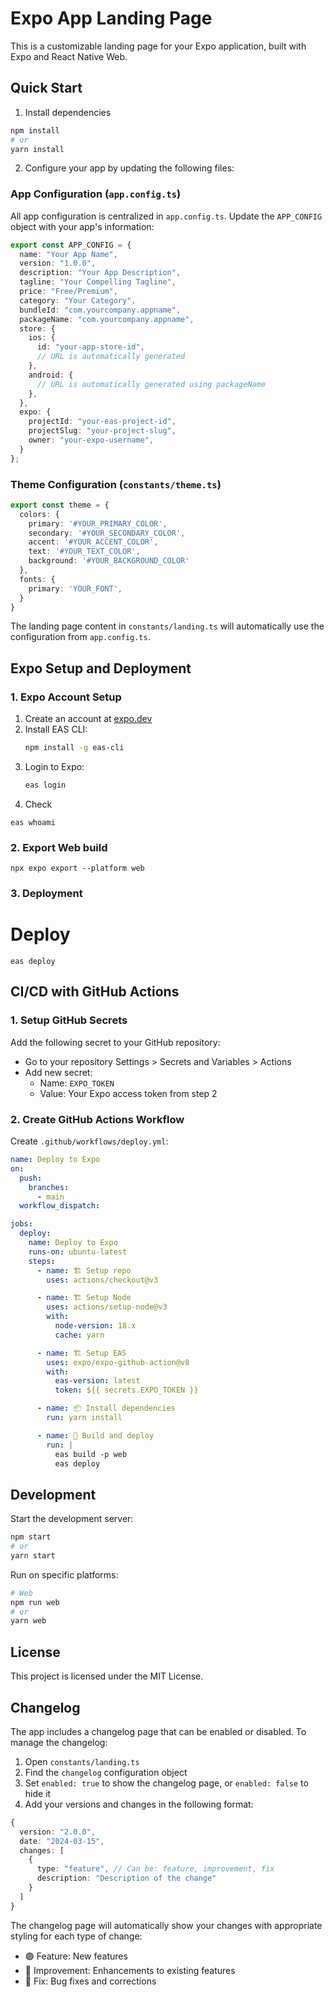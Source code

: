 # Expo App Landing Page

This is a customizable landing page for your Expo application, built with Expo and React Native Web.

## Quick Start

1. Install dependencies

```bash
npm install
# or
yarn install
```

2. Configure your app by updating the following files:

### App Configuration (`app.config.ts`)

All app configuration is centralized in `app.config.ts`. Update the `APP_CONFIG` object with your app's information:

```typescript
export const APP_CONFIG = {
  name: "Your App Name",
  version: "1.0.0",
  description: "Your App Description",
  tagline: "Your Compelling Tagline",
  price: "Free/Premium",
  category: "Your Category",
  bundleId: "com.yourcompany.appname",
  packageName: "com.yourcompany.appname",
  store: {
    ios: {
      id: "your-app-store-id",
      // URL is automatically generated
    },
    android: {
      // URL is automatically generated using packageName
    },
  },
  expo: {
    projectId: "your-eas-project-id",
    projectSlug: "your-project-slug",
    owner: "your-expo-username",
  }
};
```

### Theme Configuration (`constants/theme.ts`)

```typescript
export const theme = {
  colors: {
    primary: '#YOUR_PRIMARY_COLOR',
    secondary: '#YOUR_SECONDARY_COLOR',
    accent: '#YOUR_ACCENT_COLOR',
    text: '#YOUR_TEXT_COLOR',
    background: '#YOUR_BACKGROUND_COLOR'
  },
  fonts: {
    primary: 'YOUR_FONT',
  }
}
```

The landing page content in `constants/landing.ts` will automatically use the configuration from `app.config.ts`.

## Expo Setup and Deployment

### 1. Expo Account Setup
1. Create an account at [expo.dev](https://expo.dev)
2. Install EAS CLI:
   ```bash
   npm install -g eas-cli
   ```
3. Login to Expo:
   ```bash
   eas login
   ```
4. Check
  ``` 
  eas whoami
  ```

### 2. Export Web build

```
npx expo export --platform web
``` 

### 3. Deployment

# Deploy
``` 
eas deploy
```

## CI/CD with GitHub Actions

### 1. Setup GitHub Secrets
Add the following secret to your GitHub repository:
- Go to your repository Settings > Secrets and Variables > Actions
- Add new secret:
  - Name: `EXPO_TOKEN`
  - Value: Your Expo access token from step 2

### 2. Create GitHub Actions Workflow
Create `.github/workflows/deploy.yml`:

```yaml
name: Deploy to Expo
on:
  push:
    branches:
      - main
  workflow_dispatch:

jobs:
  deploy:
    name: Deploy to Expo
    runs-on: ubuntu-latest
    steps:
      - name: 🏗 Setup repo
        uses: actions/checkout@v3

      - name: 🏗 Setup Node
        uses: actions/setup-node@v3
        with:
          node-version: 18.x
          cache: yarn

      - name: 🏗 Setup EAS
        uses: expo/expo-github-action@v8
        with:
          eas-version: latest
          token: ${{ secrets.EXPO_TOKEN }}

      - name: 📦 Install dependencies
        run: yarn install

      - name: 🚀 Build and deploy
        run: |
          eas build -p web
          eas deploy
```

## Development

Start the development server:

```bash
npm start
# or
yarn start
```

Run on specific platforms:

```bash
# Web
npm run web
# or
yarn web
```

## License

This project is licensed under the MIT License.

## Changelog

The app includes a changelog page that can be enabled or disabled. To manage the changelog:

1. Open `constants/landing.ts`
2. Find the `changelog` configuration object
3. Set `enabled: true` to show the changelog page, or `enabled: false` to hide it
4. Add your versions and changes in the following format:

```typescript
{
  version: "2.0.0",
  date: "2024-03-15",
  changes: [
    {
      type: "feature", // Can be: feature, improvement, fix
      description: "Description of the change"
    }
  ]
}
```

The changelog page will automatically show your changes with appropriate styling for each type of change:
- 🟣 Feature: New features
- 🔵 Improvement: Enhancements to existing features
- 🔴 Fix: Bug fixes and corrections
   
